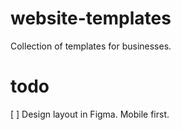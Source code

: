 # website-templates

Collection of templates for businesses.

# todo

[ ] Design layout in Figma. Mobile first.

